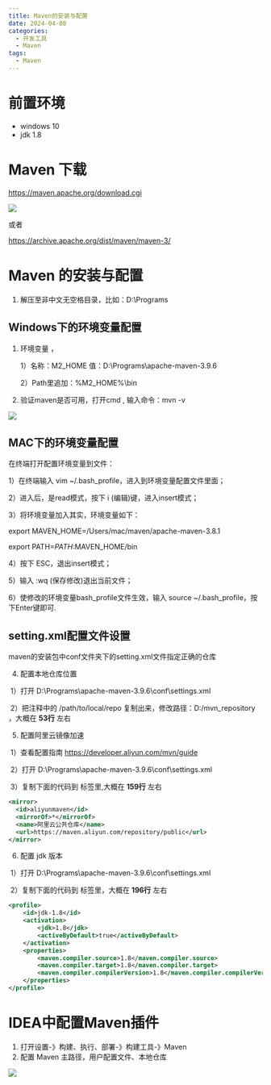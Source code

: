 ```yaml
---
title: Maven的安装与配置
date: 2024-04-08
categories: 
  - 开发工具
  - Maven
tags:
  - Maven
---
```


# 前置环境

- windows 10 
- jdk 1.8

# Maven 下载

https://maven.apache.org/download.cgi

![](https://cdn.jsdelivr.net/gh/hfshaobing/picx-images-hosting@master/企业微信截图_20240408082830.2667so4c9wzk.webp)

或者

https://archive.apache.org/dist/maven/maven-3/

# Maven 的安装与配置

1. 解压至非中文无空格目录，比如：D:\Programs

## Windows下的环境变量配置

1. 环境变量 ，

   1）名称：M2_HOME 值：D:\Programs\apache-maven-3.9.6

   2）Path里追加：%M2_HOME%\bin 

2. 验证maven是否可用，打开cmd , 输入命令：mvn -v 

![](https://cdn.jsdelivr.net/gh/hfshaobing/picx-images-hosting@master/企业微信截图_20240408083756.2ulsmzl8d1a0.webp)

## MAC下的环境变量配置

在终端打开配置环境变量到文件：

1）在终端输入  vim ~/.bash_profile，进入到环境变量配置文件里面；

2）进入后，是read模式，按下 i (编辑)键，进入insert模式；

3）将环境变量加入其实，环境变量如下：

export MAVEN_HOME=/Users/mac/maven/apache-maven-3.8.1

export PATH=$PATH:$MAVEN_HOME/bin

4）按下 ESC，退出insert模式；

5）输入 :wq (保存修改)退出当前文件；

6）使修改的环境变量bash_profile文件生效，输入 source ~/.bash_profile，按下Enter键即可.

## setting.xml配置文件设置

maven的安装包中conf文件夹下的setting.xml文件指定正确的仓库

4. 配置本地仓库位置

​		1）打开 D:\Programs\apache-maven-3.9.6\conf\settings.xml

​		2）把注释中的 <localRepository>/path/to/local/repo</localRepository> 复制出来，修改路径：D:/mvn_repository ，大概在 **53行** 左右

5. 配置阿里云镜像加速

​		1）查看配置指南 https://developer.aliyun.com/mvn/guide

​		2）打开 D:\Programs\apache-maven-3.9.6\conf\settings.xml

​		3）复制下面的代码到 <mirrors></mirrors> 标签里,大概在 **159行** 左右

```xml
<mirror>
  <id>aliyunmaven</id>
  <mirrorOf>*</mirrorOf>
  <name>阿里云公共仓库</name>
  <url>https://maven.aliyun.com/repository/public</url>
</mirror>
```

6. 配置 jdk 版本

​		1）打开 D:\Programs\apache-maven-3.9.6\conf\settings.xml

​		2）复制下面的代码到 <profiles></profiles> 标签里，大概在 **196行** 左右

```xml
<profile>
    <id>jdk-1.8</id>
    <activation>
        <jdk>1.8</jdk>
        <activeByDefault>true</activeByDefault>
    </activation>
    <properties>
        <maven.compiler.source>1.8</maven.compiler.source>
        <maven.compiler.target>1.8</maven.compiler.target>
        <maven.compiler.compilerVersion>1.8</maven.compiler.compilerVersion>
    </properties>
</profile>
```

# IDEA中配置Maven插件

1. 打开设置-》构建、执行、部署-》构建工具-》Maven
2. 配置 Maven 主路径，用户配置文件、本地仓库

![](https://cdn.jsdelivr.net/gh/hfshaobing/picx-images-hosting@master/企业微信截图_20240408092153.29xlrix3usro.webp)